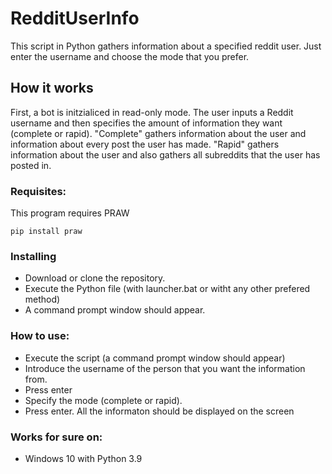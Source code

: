 # RedditUserInfo
This script in Python gathers information about a specified reddit user. Just enter the username and choose the mode that you prefer.

## How it works
First, a bot is initzialiced in read-only mode. The user inputs a Reddit username and then specifies the amount of information they want (complete or rapid). "Complete" gathers information about the user and information about every post the user has made. "Rapid" gathers information about the user and also gathers all subreddits that the user has posted in.

### Requisites:

This program requires PRAW

    pip install praw

### Installing

- Download or clone the repository.
- Execute the Python file (with launcher.bat or witht any other prefered method)
- A command prompt window should appear.

### How to use:
- Execute the script (a command prompt window should appear)
- Introduce the username of the person that you want the information from.
- Press enter
- Specify the mode (complete or rapid).
- Press enter. All the informaton should be displayed on the screen 

### Works for sure on:

- Windows 10 with Python 3.9

